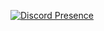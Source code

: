 [![Discord Presence](https://lanyard.cnrad.dev/api/1126060392012062790)](https://discord.com/users/1126060392012062790)
